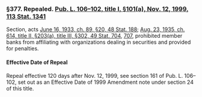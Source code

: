 ### §377. Repealed. [Pub. L. 106–102, title I, §101(a), Nov. 12, 1999, 113 Stat. 1341](/statviewer.htm?volume=113&page=1341) ###

Section, acts [June 16, 1933, ch. 89, §20, 48 Stat. 188](/statviewer.htm?volume=48&page=188); [Aug. 23, 1935, ch. 614, title II, §203(a), title III, §302, 49 Stat. 704](/statviewer.htm?volume=49&page=704), [707](/statviewer.htm?volume=49&page=707), prohibited member banks from affiliating with organizations dealing in securities and provided for penalties.

#### Effective Date of Repeal ####

Repeal effective 120 days after Nov. 12, 1999, see section 161 of Pub. L. 106–102, set out as an Effective Date of 1999 Amendment note under section 24 of this title.